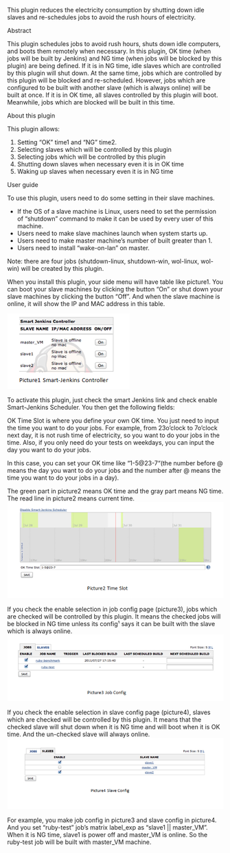 This plugin reduces the electricity consumption by shutting down idle
slaves and re-schedules jobs to avoid the rush hours of electricity.

Abstract

This plugin schedules jobs to avoid rush hours, shuts down idle
computers, and boots them remotely when necessary. In this plugin, OK
time (when jobs will be built by Jenkins) and NG time (when jobs will be
blocked by this plugin) are being defined. If it is in NG time, idle
slaves which are controlled by this plugin will shut down. At the same
time, jobs which are controlled by this plugin will be blocked and
re-scheduled. However, jobs which are configured to be built with
another slave (which is always online) will be built at once. If it is
in OK time, all slaves controlled by this plugin will boot. Meanwhile,
jobs which are blocked will be built in this time.

About this plugin

This plugin allows:

1.  Setting “OK” time1 and “NG” time2.
2.  Selecting slaves which will be controlled by this plugin
3.  Selecting jobs which will be controlled by this plugin
4.  Shutting down slaves when necessary even it is in OK time
5.  Waking up slaves when necessary even it is in NG time

User guide

To use this plugin, users need to do some setting in their slave
machines.

-   If the OS of a slave machine is Linux, users need to set the
    permission of “shutdown” command to make it can be used by every
    user of this machine.
-   Users need to make slave machines launch when system starts up.
-   Users need to make master machine’s number of built greater than 1.
-   Users need to install “wake-on-lan” on master.

Note: there are four jobs (shutdown-linux, shutdown-win, wol-linux,
wol-win) will be created by this plugin.

When you install this plugin, your side menu will have table like
picture1. You can boot your slave machines by clicking the button “On”
or shut down your slave machines by clicking the button “Off”. And when
the slave machine is online, it will show the IP and MAC address in this
table.

![](docs/images/SmartJenkins-1.png)

To activate this plugin, just check the smart Jenkins link and check
enable Smart-Jenkins Scheduler. You then get the following fields:

OK Time Slot is where you define your own OK time. You just need to
input the time you want to do your jobs. For example, from 23o’clock to
7o’clock next day, it is not rush time of electricity, so you want to do
your jobs in the time. Also, if you only need do your tests on weekdays,
you can input the day you want to do your jobs.

In this case, you can set your OK time like “1-5@23-7“(the number before
@ means the day you want to do your jobs and the number after @ means
the time you want to do your jobs in a day).

The green part in picture2 means OK time and the gray part means NG
time. The read line in picture2 means current time.
![](docs/images/SmartJenkins-2.png)

If you check the enable selection in job config page (picture3), jobs
which are checked will be controlled by this plugin. It means the
checked jobs will be blocked in NG time unless its config¹ says it can
be built with the slave which is always online.
![](docs/images/SmartJenkins-3.png)

If you check the enable selection in slave config page (picture4),
slaves which are checked will be controlled by this plugin. It means
that the checked slave will shut down when it is NG time and will boot
when it is OK time. And the un-checked slave will always online.
![](docs/images/SmartJenkins-4.png)

For example, you make job config in picture3 and slave config in
picture4. And you set “ruby-test” job’s matrix label\_exp as “slave1
\|\| master\_VM”. When it is NG time, slave1 is power off and master\_VM
is online. So the ruby-test job will be built with master\_VM machine. 
